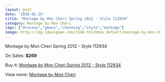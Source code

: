 ```yaml
---
layout: post
date: '2018-02-25'
title: "Montage by Mon Cheri Spring 2012 - Style 112934"
category: Montage by Mon Cheri
tags: ["dresses","gowns","charming","style","montage"]
image: http://img.idealgown.com/1548-thickbox_default/montage-by-mon-cheri-spring-2012-style-112934.jpg
---
```

Montage by Mon Cheri Spring 2012 - Style 112934

On Sales: **$269**
<a href="https://www.idealgown.com/en/montage-by-mon-cheri/716-montage-by-mon-cheri-spring-2012-style-112934.html"><amp-img layout="responsive" width="600" height="600" src="//img.idealgown.com/1548-thickbox_default/montage-by-mon-cheri-spring-2012-style-112934.jpg" alt="Montage by Mon Cheri Spring 2012 - Style 112934 0" /></a>

Buy it: [Montage by Mon Cheri Spring 2012 - Style 112934](https://www.idealgown.com/en/montage-by-mon-cheri/716-montage-by-mon-cheri-spring-2012-style-112934.html "Montage by Mon Cheri Spring 2012 - Style 112934")

View more: [Montage by Mon Cheri](https://www.idealgown.com/en/9-montage-by-mon-cheri "Montage by Mon Cheri")